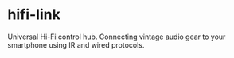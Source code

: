 # hifi-link
Universal Hi-Fi control hub. Connecting vintage audio gear to your smartphone using IR and wired protocols.
